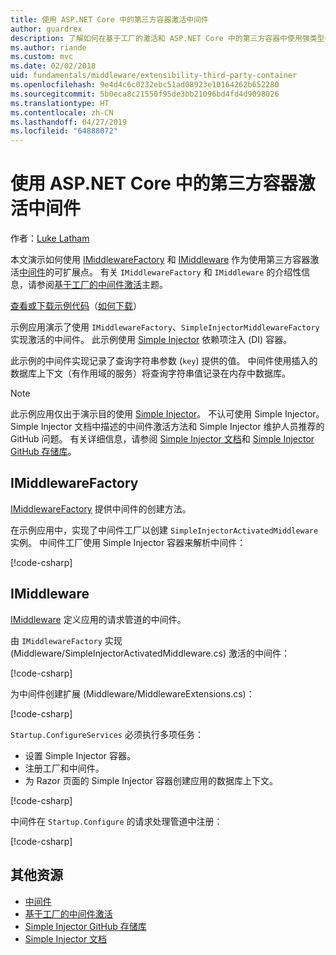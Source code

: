 ```yaml
---
title: 使用 ASP.NET Core 中的第三方容器激活中间件
author: guardrex
description: 了解如何在基于工厂的激活和 ASP.NET Core 中的第三方容器中使用强类型中间件。
ms.author: riande
ms.custom: mvc
ms.date: 02/02/2018
uid: fundamentals/middleware/extensibility-third-party-container
ms.openlocfilehash: 9e4d4c6c0232ebc51ad08923e10164262b652280
ms.sourcegitcommit: 5b0eca8c21550f95de3bb21096bd4fd4d9098026
ms.translationtype: HT
ms.contentlocale: zh-CN
ms.lasthandoff: 04/27/2019
ms.locfileid: "64888072"
---
```

# <a name="middleware-activation-with-a-third-party-container-in-aspnet-core"></a>使用 ASP.NET Core 中的第三方容器激活中间件

作者：[Luke Latham](https://github.com/guardrex)

本文演示如何使用 [IMiddlewareFactory](/dotnet/api/microsoft.aspnetcore.http.imiddlewarefactory) 和 [IMiddleware](/dotnet/api/microsoft.aspnetcore.http.imiddleware) 作为使用第三方容器激活[中间件](xref:fundamentals/middleware/index)的可扩展点。 有关 `IMiddlewareFactory` 和 `IMiddleware` 的介绍性信息，请参阅[基于工厂的中间件激活](xref:fundamentals/middleware/extensibility)主题。

[查看或下载示例代码](https://github.com/aspnet/AspNetCore.Docs/tree/master/aspnetcore/fundamentals/middleware/extensibility-third-party-container/sample)（[如何下载](xref:index#how-to-download-a-sample)）

示例应用演示了使用 `IMiddlewareFactory`、`SimpleInjectorMiddlewareFactory` 实现激活的中间件。 此示例使用 [Simple Injector](https://simpleinjector.org) 依赖项注入 (DI) 容器。

此示例的中间件实现记录了查询字符串参数 (`key`) 提供的值。 中间件使用插入的数据库上下文（有作用域的服务）将查询字符串值记录在内存中数据库。

> [!NOTE]
> 此示例应用仅出于演示目的使用 [Simple Injector](https://github.com/simpleinjector/SimpleInjector)。 不认可使用 Simple Injector。 Simple Injector 文档中描述的中间件激活方法和 Simple Injector 维护人员推荐的 GitHub 问题。 有关详细信息，请参阅 [Simple Injector 文档](https://simpleinjector.readthedocs.io/en/latest/index.html)和 [Simple Injector GitHub 存储库](https://github.com/simpleinjector/SimpleInjector)。

## <a name="imiddlewarefactory"></a>IMiddlewareFactory

[IMiddlewareFactory](/dotnet/api/microsoft.aspnetcore.http.imiddlewarefactory) 提供中间件的创建方法。

在示例应用中，实现了中间件工厂以创建 `SimpleInjectorActivatedMiddleware` 实例。 中间件工厂使用 Simple Injector 容器来解析中间件：

[!code-csharp[](extensibility-third-party-container/sample/Middleware/SimpleInjectorMiddlewareFactory.cs?name=snippet1&highlight=5-8,12)]

## <a name="imiddleware"></a>IMiddleware

[IMiddleware](/dotnet/api/microsoft.aspnetcore.http.imiddleware) 定义应用的请求管道的中间件。

由 `IMiddlewareFactory` 实现 (Middleware/SimpleInjectorActivatedMiddleware.cs) 激活的中间件：

[!code-csharp[](extensibility-third-party-container/sample/Middleware/SimpleInjectorActivatedMiddleware.cs?name=snippet1)]

为中间件创建扩展 (Middleware/MiddlewareExtensions.cs)：

[!code-csharp[](extensibility-third-party-container/sample/Middleware/MiddlewareExtensions.cs?name=snippet1)]

`Startup.ConfigureServices` 必须执行多项任务：

* 设置 Simple Injector 容器。
* 注册工厂和中间件。
* 为 Razor 页面的 Simple Injector 容器创建应用的数据库上下文。

[!code-csharp[](extensibility-third-party-container/sample/Startup.cs?name=snippet1)]

中间件在 `Startup.Configure` 的请求处理管道中注册：

[!code-csharp[](extensibility-third-party-container/sample/Startup.cs?name=snippet2&highlight=13)]

## <a name="additional-resources"></a>其他资源

* [中间件](xref:fundamentals/middleware/index)
* [基于工厂的中间件激活](xref:fundamentals/middleware/extensibility)
* [Simple Injector GitHub 存储库](https://github.com/simpleinjector/SimpleInjector)
* [Simple Injector 文档](https://simpleinjector.readthedocs.io/en/latest/index.html)

